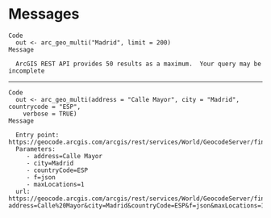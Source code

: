 # Messages

    Code
      out <- arc_geo_multi("Madrid", limit = 200)
    Message
      
      ArcGIS REST API provides 50 results as a maximum.  Your query may be incomplete

---

    Code
      out <- arc_geo_multi(address = "Calle Mayor", city = "Madrid", countrycode = "ESP",
        verbose = TRUE)
    Message
      
      Entry point: https://geocode.arcgis.com/arcgis/rest/services/World/GeocodeServer/findAddressCandidates?
      Parameters:
         - address=Calle Mayor
         - city=Madrid
         - countryCode=ESP
         - f=json
         - maxLocations=1
      url: https://geocode.arcgis.com/arcgis/rest/services/World/GeocodeServer/findAddressCandidates?address=Calle%20Mayor&city=Madrid&countryCode=ESP&f=json&maxLocations=1

